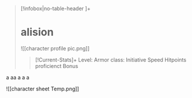 >[!infobox|no-table-header ]+  
># alision
>![[character profile pic.png]]
>>[!Current-Stats]+
>>Level:
>>Armor class:
>>Initiative
>>Speed
>>Hitpoints
>>proficienct Bonus
>>
>

a
aa
a
a
a



![[character sheet Temp.png]]




